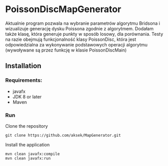 # PoissonDiscMapGenerator

Aktualnie program pozwala na wybranie parametrów algorytmu Bridsona i wizualizuje generację dysku Poissona zgodnie z algorytmem. 
Dodałam także klasę, która generuje punkty w sposób losowy, dla porównania.
Testy na razie obejmują funkcjonalność klasy PoissonDisc, która jest odpowiedzialna za wykonywanie podstawowych operacji algorytmu (wywoływane są przez funkcję w klasie PoissonDiscMain)

## Installation

### Requirements:
- javafx
- JDK 8 or later
- Maven

### Run
Clone the repository
```
git clone https://github.com/aksek/MapGenerator.git
```
Install the application
```
mvn clean javafx:compile
mvn clean javafx:run

```
